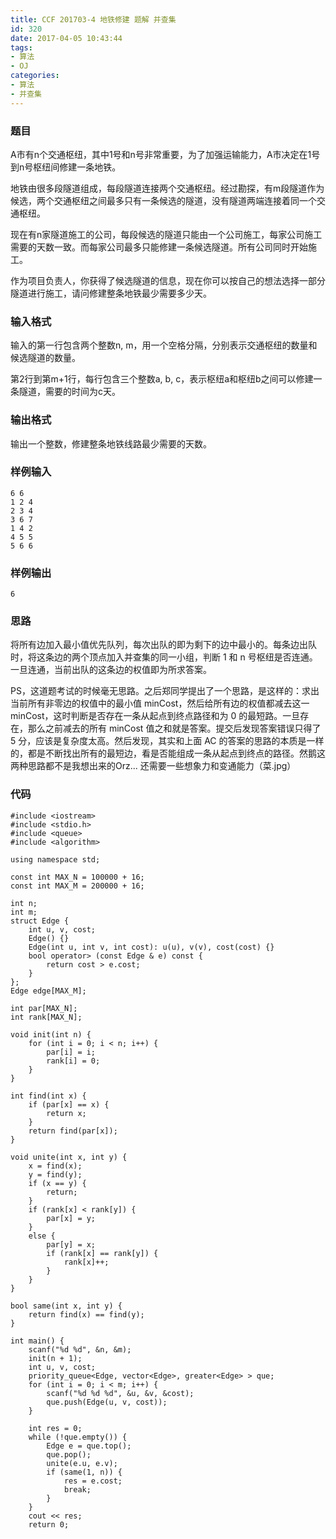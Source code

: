 ```yaml
---
title: CCF 201703-4 地铁修建 题解 并查集
id: 320
date: 2017-04-05 10:43:44
tags:
- 算法
- OJ
categories:
- 算法
- 并查集
---
```


### 题目
A市有n个交通枢纽，其中1号和n号非常重要，为了加强运输能力，A市决定在1号到n号枢纽间修建一条地铁。

地铁由很多段隧道组成，每段隧道连接两个交通枢纽。经过勘探，有m段隧道作为候选，两个交通枢纽之间最多只有一条候选的隧道，没有隧道两端连接着同一个交通枢纽。

现在有n家隧道施工的公司，每段候选的隧道只能由一个公司施工，每家公司施工需要的天数一致。而每家公司最多只能修建一条候选隧道。所有公司同时开始施工。

作为项目负责人，你获得了候选隧道的信息，现在你可以按自己的想法选择一部分隧道进行施工，请问修建整条地铁最少需要多少天。

<!-- more -->

### 输入格式
输入的第一行包含两个整数n, m，用一个空格分隔，分别表示交通枢纽的数量和候选隧道的数量。

第2行到第m+1行，每行包含三个整数a, b, c，表示枢纽a和枢纽b之间可以修建一条隧道，需要的时间为c天。
### 输出格式
输出一个整数，修建整条地铁线路最少需要的天数。

### 样例输入
```
6 6
1 2 4
2 3 4
3 6 7
1 4 2
4 5 5
5 6 6
```
### 样例输出
`6`
### 思路
将所有边加入最小值优先队列，每次出队的即为剩下的边中最小的。每条边出队时，将这条边的两个顶点加入并查集的同一小组，判断 1 和 n 号枢纽是否连通。一旦连通，当前出队的这条边的权值即为所求答案。

PS，这道题考试的时候毫无思路。之后郑同学提出了一个思路，是这样的：求出当前所有非零边的权值中的最小值 minCost，然后给所有边的权值都减去这一 minCost，这时判断是否存在一条从起点到终点路径和为 0 的最短路。一旦存在，那么之前减去的所有 minCost 值之和就是答案。提交后发现答案错误只得了 5 分，应该是复杂度太高。然后发现，其实和上面 AC 的答案的思路的本质是一样的，都是不断找出所有的最短边，看是否能组成一条从起点到终点的路径。然鹅这两种思路都不是我想出来的Orz... 还需要一些想象力和变通能力（菜.jpg）


<!-- more -->
### 代码
```
#include <iostream>
#include <stdio.h>
#include <queue>
#include <algorithm>

using namespace std;

const int MAX_N = 100000 + 16;
const int MAX_M = 200000 + 16;

int n;
int m;
struct Edge {
    int u, v, cost;
    Edge() {}
    Edge(int u, int v, int cost): u(u), v(v), cost(cost) {}
    bool operator> (const Edge & e) const {
        return cost > e.cost;
    }
};
Edge edge[MAX_M];

int par[MAX_N];
int rank[MAX_N];

void init(int n) {
    for (int i = 0; i < n; i++) {
        par[i] = i;
        rank[i] = 0;
    }
}

int find(int x) {
    if (par[x] == x) {
        return x;
    }
    return find(par[x]);
}

void unite(int x, int y) {
    x = find(x);
    y = find(y);
    if (x == y) {
        return;
    }
    if (rank[x] < rank[y]) {
        par[x] = y;
    }
    else {
        par[y] = x;
        if (rank[x] == rank[y]) {
            rank[x]++;
        }
    }
}

bool same(int x, int y) {
    return find(x) == find(y);
}

int main() {
    scanf("%d %d", &n, &m);
    init(n + 1);
    int u, v, cost;
    priority_queue<Edge, vector<Edge>, greater<Edge> > que;
    for (int i = 0; i < m; i++) {
        scanf("%d %d %d", &u, &v, &cost);
        que.push(Edge(u, v, cost));
    }

    int res = 0;
    while (!que.empty()) {
        Edge e = que.top();
        que.pop();
        unite(e.u, e.v);
        if (same(1, n)) {
            res = e.cost;
            break;
        }
    }
    cout << res;
    return 0;
```